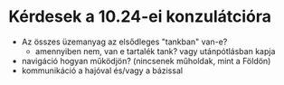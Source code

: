 # Kérdesek a 10.24-ei konzulátcióra

- Az összes üzemanyag az elsődleges "tankban" van-e?
  - amennyiben nem, van e tartalék tank? vagy utánpótlásban kapja
- navigáció hogyan működjön? (nincsenek műholdak, mint a Földön)
- kommunikáció a hajóval és/vagy a bázissal
